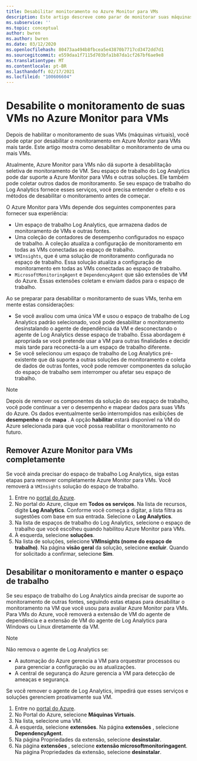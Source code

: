 ```yaml
---
title: Desabilitar monitoramento no Azure Monitor para VMs
description: Este artigo descreve como parar de monitorar suas máquinas virtuais no Azure Monitor para VMs.
ms.subservice: ''
ms.topic: conceptual
author: bwren
ms.author: bwren
ms.date: 03/12/2020
ms.openlocfilehash: 80473aa494b8fbcea5e43870b7717cd3472dd7d1
ms.sourcegitcommit: e559daa1f7115d703bfa1b87da1cf267bf6ae9e8
ms.translationtype: MT
ms.contentlocale: pt-BR
ms.lasthandoff: 02/17/2021
ms.locfileid: "100606604"
---
```

# <a name="disable-monitoring-of-your-vms-in-azure-monitor-for-vms"></a>Desabilite o monitoramento de suas VMs no Azure Monitor para VMs

Depois de habilitar o monitoramento de suas VMs (máquinas virtuais), você pode optar por desabilitar o monitoramento em Azure Monitor para VMs mais tarde. Este artigo mostra como desabilitar o monitoramento de uma ou mais VMs.  

Atualmente, Azure Monitor para VMs não dá suporte à desabilitação seletiva de monitoramento de VM. Seu espaço de trabalho do Log Analytics pode dar suporte a Azure Monitor para VMs e outras soluções. Ele também pode coletar outros dados de monitoramento. Se seu espaço de trabalho do Log Analytics fornece esses serviços, você precisa entender o efeito e os métodos de desabilitar o monitoramento antes de começar.

O Azure Monitor para VMs depende dos seguintes componentes para fornecer sua experiência:

* Um espaço de trabalho Log Analytics, que armazena dados de monitoramento de VMs e outras fontes.
* Uma coleção de contadores de desempenho configurados no espaço de trabalho. A coleção atualiza a configuração de monitoramento em todas as VMs conectadas ao espaço de trabalho.
* `VMInsights`, que é uma solução de monitoramento configurada no espaço de trabalho. Essa solução atualiza a configuração de monitoramento em todas as VMs conectadas ao espaço de trabalho.
* `MicrosoftMonitoringAgent` e `DependencyAgent` que são extensões de VM do Azure. Essas extensões coletam e enviam dados para o espaço de trabalho.

Ao se preparar para desabilitar o monitoramento de suas VMs, tenha em mente estas considerações:

* Se você avaliou com uma única VM e usou o espaço de trabalho de Log Analytics padrão selecionado, você pode desabilitar o monitoramento desinstalando o agente de dependência da VM e desconectando o agente de Log Analytics desse espaço de trabalho. Essa abordagem é apropriada se você pretende usar a VM para outras finalidades e decidir mais tarde para reconectá-la a um espaço de trabalho diferente.
* Se você selecionou um espaço de trabalho de Log Analytics pré-existente que dá suporte a outras soluções de monitoramento e coleta de dados de outras fontes, você pode remover componentes da solução do espaço de trabalho sem interromper ou afetar seu espaço de trabalho.  

>[!NOTE]
> Depois de remover os componentes da solução do seu espaço de trabalho, você pode continuar a ver o desempenho e mapear dados para suas VMs do Azure. Os dados eventualmente serão interrompidos nas exibições de **desempenho** e de **mapa** . A opção **habilitar** estará disponível na VM do Azure selecionada para que você possa reabilitar o monitoramento no futuro.  

## <a name="remove-azure-monitor-for-vms-completely"></a>Remover Azure Monitor para VMs completamente

Se você ainda precisar do espaço de trabalho Log Analytics, siga estas etapas para remover completamente Azure Monitor para VMs. Você removerá a `VMInsights` solução do espaço de trabalho.  

1. Entre no [portal do Azure](https://portal.azure.com).
2. No portal do Azure, clique em **Todos os serviços**. Na lista de recursos, digite **Log Analytics**. Conforme você começa a digitar, a lista filtra as sugestões com base em sua entrada. Selecione o **Log Analytics**.
3. Na lista de espaços de trabalho do Log Analytics, selecione o espaço de trabalho que você escolheu quando habilitou Azure Monitor para VMs.
4. À esquerda, selecione **soluções**.  
5. Na lista de soluções, selecione **VMInsights (nome do espaço de trabalho)**. Na página **visão geral** da solução, selecione **excluir**. Quando for solicitado a confirmar, selecione **Sim**.

## <a name="disable-monitoring-and-keep-the-workspace"></a>Desabilitar o monitoramento e manter o espaço de trabalho  

Se seu espaço de trabalho do Log Analytics ainda precisar de suporte ao monitoramento de outras fontes, seguindo estas etapas para desabilitar o monitoramento na VM que você usou para avaliar Azure Monitor para VMs. Para VMs do Azure, você removerá a extensão de VM do agente de dependência e a extensão de VM do agente de Log Analytics para Windows ou Linux diretamente da VM. 

>[!NOTE]
>Não remova o agente de Log Analytics se: 
>
> * A automação do Azure gerencia a VM para orquestrar processos ou para gerenciar a configuração ou as atualizações. 
> * A central de segurança do Azure gerencia a VM para detecção de ameaças e segurança. 
>
> Se você remover o agente de Log Analytics, impedirá que esses serviços e soluções gerenciem proativamente sua VM. 

1. Entre no [portal do Azure](https://portal.azure.com). 
2. No Portal do Azure, selecione **Máquinas Virtuais**. 
3. Na lista, selecione uma VM. 
4. À esquerda, selecione **extensões**. Na página **extensões** , selecione **DependencyAgent**.
5. Na página Propriedades da extensão, selecione **desinstalar**.
6. Na página **extensões** , selecione **extensão microsoftmonitoringagent**. Na página Propriedades da extensão, selecione **desinstalar**.  
